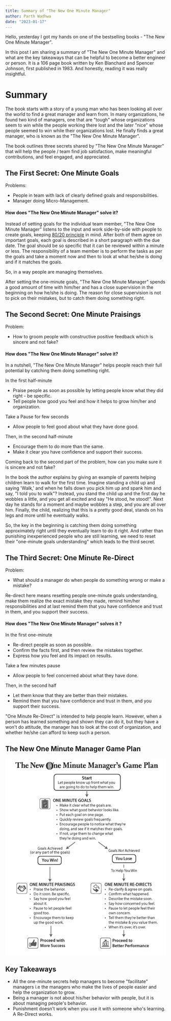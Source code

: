 ```yaml
---
title: Summary of "The New One Minute Manager"
author: Parth Wadhwa
date: "2023-01-17"
---
```


Hello, yesterday I got my hands on one of the bestselling books - "The New One Minute Manager".

In this post I am sharing a summary of "The New One Minute Manager" and what are the key takeaways that can be helpful to become a better engineer or person.
It is a 106 page book written by Ken Blanchard and Spencer Johnson, first published in 1983. And honestly, reading it was really insightful.

# Summary

The book starts with a story of a young man who has been looking all over the world to find a great manager and learn from.
In many organizations, he found two kind of managers, one that are "tough" whose organizations seem to win while the people working there lost and the later "nice" whose people seemed to win while their organizations lost.
He finally finds a great manager, who is known as the "The New One Minute Manager".

The book outlines three secrets shared by "The New One Minute Manager" that will help the people / team find job satisfaction, make meaningful contributions, and feel engaged, and appreciated.

## The First Secret: One Minute Goals

Problems:

- People in team with lack of clearly defined goals and responsibilities.
- Manager doing Micro-Management.

#### How does "The New One Minute Manager" solve it?

Instead of setting goals for the individual team member, "The New One Minute Manager" listens to the input and work side-by-side with people to create goals, keeping [80/20 principle](https://www.investopedia.com/terms/1/80-20-rule.asp) in mind. After both of them agree on important goals, each goal is described in a short paragraph with the due date. The goal should be so specific that it can be reviewed within a minute or less.
The responsibility of a team member is to perform the tasks as per the goals and take a moment now and then to look at what he/she is doing and if it matches the goals.

So, in a way people are managing themselves.

After setting the one-minute goals, "The New One Minute Manager" spends a good amount of time with him/her and has a close supervision in the beginning on how he/she is doing. The reason for close supervision is not to pick on their mistakes, but to catch them doing something right.

## The Second Secret: One Minute Praisings

Problem:

- How to groom people with constructive positive feedback which is sincere and not fake?

#### How does "The New One Minute Manager" solve it?

In a nutshell, "The New One Minute Manager" helps people reach their full potential by catching them doing something right.

In the first half-minute

- Praise people as soon as possible by letting people know what they did right - be specific.
- Tell people how good you feel and how it helps to grow him/her and organization.

Take a Pause for few seconds

- Allow people to feel good about what they have done good.

Then, in the second half-minute

- Encourage them to do more than the same.
- Make it clear you have confidence and support their success.

Coming back to the second part of the problem, how can you make sure it is sincere and not fake?

In the book the author explains by giving an example of parents helping children learn to walk for the first time.
Imagine standing a child up and saying 'Walk,' and when he falls down you pick him up and spank him and say, "I told you to walk"?
Instead, you stand the child up and the first day he wobbles a little, and you get all excited and say "He stood, he stood!". Next day he stands for a moment and maybe wobbles a step, and you are all over him. Finally, the child, realizing that this is a pretty good deal, stands on his legs and more until he eventually walks.

So, the key in the beginning is catching them doing something approximately right until they eventually learn to do it right.
And rather than punishing inexperienced people who are still learning, we need to reset their "one-minute goals understanding" which leads to the third secret.

## The Third Secret: One Minute Re-Direct

Problem:

- What should a manager do when people do something wrong or make a mistake?

Re-direct here means resetting people one-minute goals understanding, make them realize the exact mistake they made, remind him/her responsibilities and at last remind them that you have
confidence and trust in them, and you support their success.

#### How does "The New One Minute Manager" solves it ?

In the first one-minute

- Re-direct people as soon as possible.
- Confirm the facts first, and then review the mistakes together.
- Express how you feel and its impact on results.

Take a few minutes pause

- Allow people to feel concerned about what they have done.

Then, in the second half

- Let them know that they are better than their mistakes.
- Remind them that you have confidence and trust in them, and you support their success.

"One Minute Re-Direct" is intended to help people learn. However, when a person has learned something and shown they can do it, but they have a won't do attitude, the manager has to look at the cost of organization, and whether he/she can afford to keep such a person.

## The New One Minute Manager Game Plan

![game-plan](game-plan.png)

## Key Takeaways

- All the one-minute secrets help managers to become "facilitate" managers i.e the managers who make the lives of people easier and help the organization to grow.
- Being a manager is not about his/her behavior with people, but it is about managing people's behavior.
- Punishment doesn't work when you use it with someone who's learning. A Re-Direct works.

